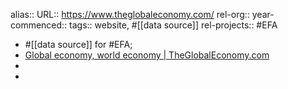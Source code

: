 alias::
URL:: https://www.theglobaleconomy.com/
rel-org::
year-commenced::
tags:: website, #[[data source]]
rel-projects:: #EFA


- #[[data source]] for #EFA;
- [Global economy, world economy | TheGlobalEconomy.com](https://www.theglobaleconomy.com/)
-
-
